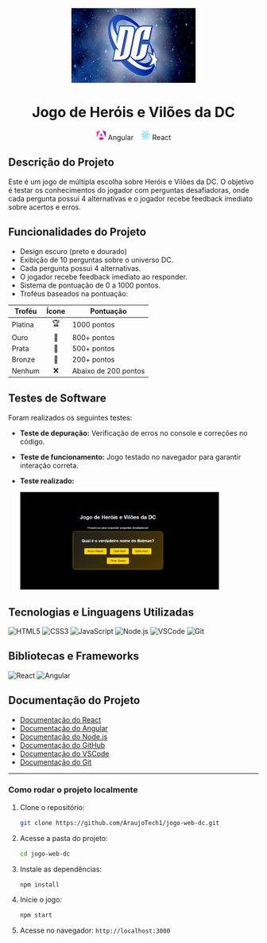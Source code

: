 <div align="center">
  <img src="./imagem/dc.jpg" alt="Capa do Jogo" width="250" height="150"/>
  <h1>Jogo de Heróis e Vilões da DC</h1>
  <p>
    <img src="https://raw.githubusercontent.com/devicons/devicon/master/icons/angular/angular-original.svg" width="20" height="20"/> Angular
    <img src="https://raw.githubusercontent.com/devicons/devicon/master/icons/react/react-original.svg" width="20" height="20" style="margin-left: 10px"/> React
  
  </p>
</div>

## Descrição do Projeto
Este é um jogo de múltipla escolha sobre Heróis e Vilões da DC. O objetivo é testar os conhecimentos do jogador com perguntas desafiadoras, onde cada pergunta possui 4 alternativas e o jogador recebe feedback imediato sobre acertos e erros.

## Funcionalidades do Projeto
- Design escuro (preto e dourado)
- Exibição de 10 perguntas sobre o universo DC.
- Cada pergunta possui 4 alternativas.
- O jogador recebe feedback imediato ao responder.
- Sistema de pontuação de 0 a 1000 pontos.
- Troféus baseados na pontuação:

| Troféu   | Ícone | Pontuação |
|----------|:-----:|----------|
| Platina  | 🏆   | 1000 pontos |
| Ouro     | 🥇   | 800+ pontos |
| Prata    | 🥈   | 500+ pontos |
| Bronze   | 🥉   | 200+ pontos |
| Nenhum   | ❌   | Abaixo de 200 pontos |

## Testes de Software
Foram realizados os seguintes testes:
- **Teste de depuração:** Verificação de erros no console e correções no código.
- **Teste de funcionamento:** Jogo testado no navegador para garantir interação correta.
- **Teste realizado:**
  
  <img src="./imagem/capturaimg.png" alt="Captura do Jogo" width="400px">

## Tecnologias e Linguagens Utilizadas

![HTML5](https://img.shields.io/badge/HTML5-89CFF0?style=flat&logo=html5&logoColor=white&labelColor=24292F)
![CSS3](https://img.shields.io/badge/CSS3-89CFF0?style=flat&logo=css3&logoColor=white&labelColor=24292F)
![JavaScript](https://img.shields.io/badge/JavaScript-89CFF0?style=flat&logo=javascript&logoColor=black&labelColor=24292F)
![Node.js](https://img.shields.io/badge/Node.js-89CFF0?style=flat&logo=nodedotjs&logoColor=white&labelColor=24292F)
![VSCode](https://img.shields.io/badge/VSCode-89CFF0?style=flat&logo=visualstudiocode&logoColor=white&labelColor=24292F)
![Git](https://img.shields.io/badge/Git-89CFF0?style=flat&logo=git&logoColor=white&labelColor=24292F)

## Bibliotecas e Frameworks  
![React](https://img.shields.io/badge/React-89CFF0?style=flat&logo=react&logoColor=61DAFB&labelColor=24292F)
![Angular](https://img.shields.io/badge/Angular-89CFF0?style=flat&logo=angular&logoColor=white&labelColor=24292F)


## Documentação do Projeto
- [Documentação do React](https://react.dev/)
- [Documentação do Angular](https://angular.io/docs)
- [Documentação do Node.js](https://nodejs.org/en/docs/)
- [Documentação do GitHub](https://docs.github.com/pt)
- [Documentação do VSCode](https://code.visualstudio.com/docs)
- [Documentação do Git](https://git-scm.com/doc)

---
### Como rodar o projeto localmente
1. Clone o repositório:
   ```sh
   git clone https://github.com/AraujoTech1/jogo-web-dc.git
   ```
2. Acesse a pasta do projeto:
   ```sh
   cd jogo-web-dc
   ```
3. Instale as dependências:
   ```sh
   npm install
   ```
4. Inicie o jogo:
   ```sh
   npm start
   ```
5. Acesse no navegador: `http://localhost:3000`


